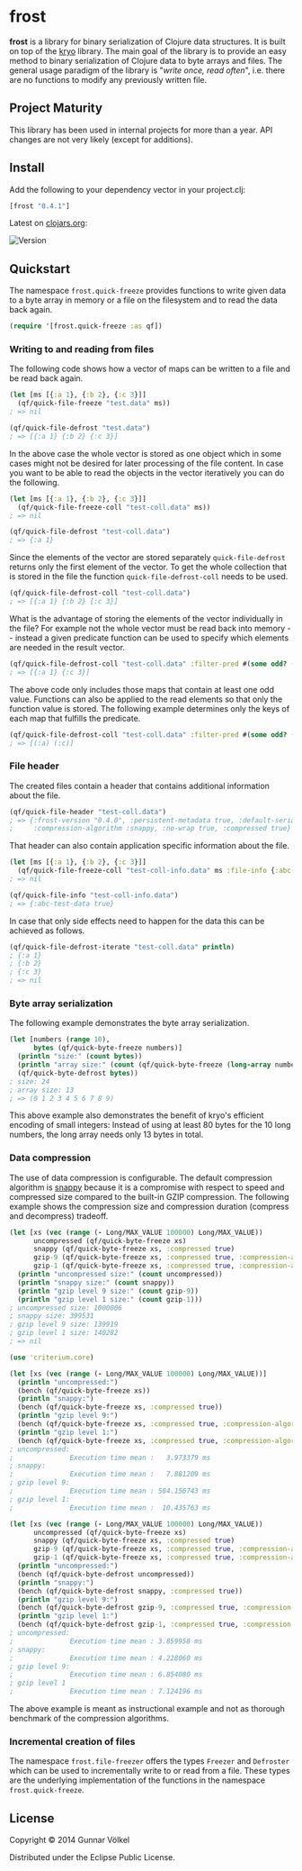 # frost

**frost** is a library for binary serialization of Clojure data structures.
It is built on top of the [kryo](http://github.com/EsotericSoftware/kryo) library.
The main goal of the library is to provide an easy method to binary serialization of Clojure data to byte arrays and files.
The general usage paradigm of the library is "*write once, read often*", i.e. there are no functions to modify any previously written file.

## Project Maturity

This library has been used in internal projects for more than a year. API changes are not very likely (except for additions).

## Install

Add the following to your dependency vector in your project.clj:

```clojure
[frost "0.4.1"]
```

Latest on [clojars.org](http://clojars.org):

![Version](https://clojars.org/frost/frost/latest-version.svg)

## Quickstart

The namespace ```frost.quick-freeze``` provides functions to write given data to a byte array in memory or a file on the filesystem
and to read the data back again.
```clojure
(require '[frost.quick-freeze :as qf])
```

### Writing to and reading from files

The following code shows how a vector of maps can be written to a file and be read back again.
```clojure
(let [ms [{:a 1}, {:b 2}, {:c 3}]]
  (qf/quick-file-freeze "test.data" ms))
; => nil

(qf/quick-file-defrost "test.data")
; => [{:a 1} {:b 2} {:c 3}]
```
In the above case the whole vector is stored as one object which in some cases might not be desired for later processing of the file content.
In case you want to be able to read the objects in the vector iteratively you can do the following.
```clojure
(let [ms [{:a 1}, {:b 2}, {:c 3}]]
  (qf/quick-file-freeze-coll "test-coll.data" ms))
; => nil

(qf/quick-file-defrost "test-coll.data")
; => {:a 1}
```
Since the elements of the vector are stored separately ```quick-file-defrost``` returns only the first element of the vector.
To get the whole collection that is stored in the file the function ```quick-file-defrost-coll``` needs to be used.
```clojure
(qf/quick-file-defrost-coll "test-coll.data")
; => [{:a 1} {:b 2} {:c 3}]
```
What is the advantage of storing the elements of the vector individually in the file?
For example not the whole vector must be read back into memory -- instead a given predicate function can be used to specify which elements
are needed in the result vector.
```clojure
(qf/quick-file-defrost-coll "test-coll.data" :filter-pred #(some odd? (vals %)))
; => [{:a 1} {:c 3}]
```
The above code only includes those maps that contain at least one odd value.
Functions can also be applied to the read elements so that only the function value is stored.
The following example determines only the keys of each map that fulfills the predicate.
```clojure
(qf/quick-file-defrost-coll "test-coll.data" :filter-pred #(some odd? (vals %)) :process-fn keys)
; => [(:a) (:c)]
```

### File header

The created files contain a header that contains additional information about the file.
```clojure
(qf/quick-file-header "test-coll.data")
; => {:frost-version "0.4.0", :persistent-metadata true, :default-serializers true, :registration-required true,
;     :compression-algorithm :snappy, :no-wrap true, :compressed true}
```
That header can also contain application specific information about the file.
```clojure
(let [ms [{:a 1}, {:b 2}, {:c 3}]]
  (qf/quick-file-freeze-coll "test-coll-info.data" ms :file-info {:abc-test-data true}))
; => nil

(qf/quick-file-info "test-coll-info.data")
; => {:abc-test-data true}
```
In case that only side effects need to happen for the data this can be achieved as follows.
```clojure
(qf/quick-file-defrost-iterate "test-coll.data" println)
; {:a 1}
; {:b 2}
; {:c 3}
; => nil
```

### Byte array serialization

The following example demonstrates the byte array serialization.
```clojure
(let [numbers (range 10),
      bytes (qf/quick-byte-freeze numbers)]
  (println "size:" (count bytes))
  (println "array size:" (count (qf/quick-byte-freeze (long-array numbers)))) 
  (qf/quick-byte-defrost bytes))
; size: 24
; array size: 13
; => (0 1 2 3 4 5 6 7 8 9)
```
This above example also demonstrates the benefit of kryo's efficient encoding of small integers:
Instead of using at least 80 bytes for the 10 long numbers, the long array needs only 13 bytes in total.

### Data compression

The use of data compression is configurable. The default compression algorithm is [snappy](https://github.com/xerial/snappy-java) because it is a compromise
with respect to speed and compressed size compared to the built-in GZIP compression.
The following example shows the compression size and compression duration (compress and decompress) tradeoff.
```clojure
(let [xs (vec (range (- Long/MAX_VALUE 100000) Long/MAX_VALUE))
      uncompressed (qf/quick-byte-freeze xs)
      snappy (qf/quick-byte-freeze xs, :compressed true)
      gzip-9 (qf/quick-byte-freeze xs, :compressed true, :compression-algorithm :gzip)
      gzip-1 (qf/quick-byte-freeze xs, :compressed true, :compression-algorithm :gzip, :compression-level 1)]
  (println "uncompressed size:" (count uncompressed))
  (println "snappy size:" (count snappy))
  (println "gzip level 9 size:" (count gzip-9))
  (println "gzip level 1 size:" (count gzip-1)))
; uncompressed size: 1000006
; snappy size: 399531
; gzip level 9 size: 139919
; gzip level 1 size: 140282
; => nil

(use 'criterium.core)

(let [xs (vec (range (- Long/MAX_VALUE 100000) Long/MAX_VALUE))]
  (println "uncompressed:")
  (bench (qf/quick-byte-freeze xs))
  (println "snappy:")
  (bench (qf/quick-byte-freeze xs, :compressed true))
  (println "gzip level 9:")
  (bench (qf/quick-byte-freeze xs, :compressed true, :compression-algorithm :gzip))
  (println "gzip level 1:")
  (bench (qf/quick-byte-freeze xs, :compressed true, :compression-algorithm :gzip, :compression-level 1)))
; uncompressed:
;              Execution time mean :   3.973379 ms
; snappy:
;              Execution time mean :   7.881209 ms
; gzip level 9:
;              Execution time mean : 584.156743 ms
; gzip level 1:
;              Execution time mean :  10.435763 ms

(let [xs (vec (range (- Long/MAX_VALUE 100000) Long/MAX_VALUE))
      uncompressed (qf/quick-byte-freeze xs)
      snappy (qf/quick-byte-freeze xs, :compressed true)
      gzip-9 (qf/quick-byte-freeze xs, :compressed true, :compression-algorithm :gzip)
      gzip-1 (qf/quick-byte-freeze xs, :compressed true, :compression-algorithm :gzip, :compression-level 1)]
  (println "uncompressed:")
  (bench (qf/quick-byte-defrost uncompressed))
  (println "snappy:")
  (bench (qf/quick-byte-defrost snappy, :compressed true))
  (println "gzip level 9:")
  (bench (qf/quick-byte-defrost gzip-9, :compressed true, :compression-algorithm :gzip))
  (println "gzip level 1:")
  (bench (qf/quick-byte-defrost gzip-1, :compressed true, :compression-algorithm :gzip, :compression-level 1)))
; uncompressed:
;              Execution time mean : 3.859958 ms
; snappy:
;              Execution time mean : 4.228060 ms
; gzip level 9:
;              Execution time mean : 6.854080 ms
; gzip level 1
;              Execution time mean : 7.124196 ms
```
The above example is meant as instructional example and not as thorough benchmark of the compression algorithms.

### Incremental creation of files

The namespace ```frost.file-freezer``` offers the types ```Freezer``` and ```Defroster``` which can be used to
incrementally write to or read from a file.
These types are the underlying implementation of the functions in the namespace ```frost.quick-freeze```.


## License

Copyright © 2014 Gunnar Völkel

Distributed under the Eclipse Public License.
